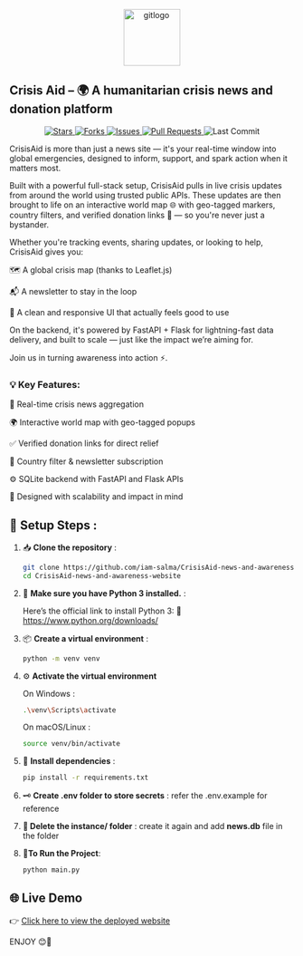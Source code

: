 <p align="center">
    <img width="100" height="100" alt="gitlogo" src="https://github.com/user-attachments/assets/6b06fa9b-f025-4e51-aff3-378157f8b016" alt="Crisis Aid Logo"/>
</p>

<p align="center">
  <h2><b>Crisis Aid</b> – 🌍 A humanitarian crisis news and donation platform</h2>
</p>

<p align="center">
  <a href="https://github.com/iam-salma/crisis-news-tracker/stargazers">
    <img src="https://img.shields.io/github/stars/iam-salma/crisis-news-tracker?style=social" alt="Stars"/>
  </a>
  <a href="https://github.com/iam-salma/crisis-news-tracker/fork">
    <img src="https://img.shields.io/github/forks/iam-salma/crisis-news-tracker?style=social" alt="Forks"/>
  </a>
  <a href="https://github.com/iam-salma/crisis-news-tracker/issues">
    <img src="https://img.shields.io/github/issues/iam-salma/crisis-news-tracker" alt="Issues"/>
  </a>
  <a href="https://github.com/iam-salma/crisis-news-tracker/pulls">
    <img src="https://img.shields.io/github/issues-pr/iam-salma/crisis-news-tracker" alt="Pull Requests"/>
  </a>
  <img src="https://img.shields.io/github/last-commit/iam-salma/crisis-news-tracker" alt="Last Commit"/>
</p>

CrisisAid is more than just a news site — it's your real-time window into global emergencies, designed to inform, support, and spark action when it matters most.

Built with a powerful full-stack setup, CrisisAid pulls in live crisis updates from around the world using trusted public APIs. These updates are then brought to life on an interactive world map 🌐 with geo-tagged markers, country filters, and verified donation links 💸 — so you're never just a bystander.

Whether you're tracking events, sharing updates, or looking to help, CrisisAid gives you:

🗺️ A global crisis map (thanks to Leaflet.js)

📬 A newsletter to stay in the loop

🧠 A clean and responsive UI that actually feels good to use

On the backend, it's powered by FastAPI + Flask for lightning-fast data delivery, and built to scale — just like the impact we’re aiming for.

Join us in turning awareness into action ⚡.


### 💡 Key Features:

🔄 Real-time crisis news aggregation

🌍 Interactive world map with geo-tagged popups

✅ Verified donation links for direct relief

📨 Country filter & newsletter subscription

⚙️ SQLite backend with FastAPI and Flask APIs

🧠 Designed with scalability and impact in mind



## 🔧 Setup Steps :

1. 📥 **Clone the repository** :
    ```bash
    git clone https://github.com/iam-salma/CrisisAid-news-and-awareness-website.git
    cd CrisisAid-news-and-awareness-website
    ```

2. 🐍 **Make sure you have Python 3 installed.** :

   Here’s the official link to install Python 3:
    🔗 https://www.python.org/downloads/
   
4. 📦 **Create a virtual environment** :
    ```bash
    python -m venv venv
    ```
   
5. ⚙️ **Activate the virtual environment**

   On Windows :
      ```bash
      .\venv\Scripts\activate
      ```
    On macOS/Linux :
      ```bash
      source venv/bin/activate
      ```

7. 📌 **Install dependencies** :
    ```bash
    pip install -r requirements.txt
    ```

8. 🗝️ **Create .env folder to store secrets** :
    refer the .env.example for reference

9. **📂 Delete the instance/ folder** :
    create it again and add **news.db** file in the folder
       
10. 🏃**To Run the Project**:
     ```bash
     python main.py
     ```
## 🌐 Live Demo

👉 [Click here to view the deployed website](https://crisisaid-news-and-awareness.onrender.com)

ENJOY 😊🎉
